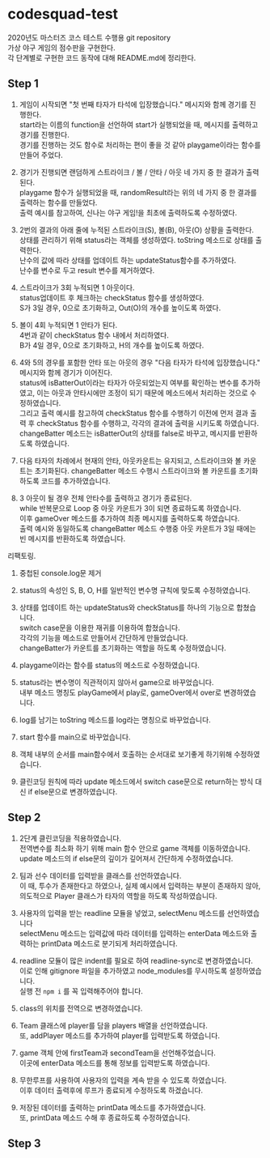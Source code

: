 # codesquad-test

2020년도 마스터즈 코스 테스트 수행용 git repository<br>
가상 야구 게임의 점수판을 구현한다.<br>
각 단계별로 구현한 코드 동작에 대해 README.md에 정리한다.

## Step 1

1. 게임이 시작되면 "첫 번째 타자가 타석에 입장했습니다." 메시지와 함께 경기를 진행한다.<br>
   start라는 이름의 function을 선언하여 start가 실행되었을 때, 메시지를 출력하고 경기를 진행한다.<br>
   경기를 진행하는 것도 함수로 처리하는 편이 좋을 것 같아 playgame이라는 함수를 만들어 주었다.

2. 경기가 진행되면 랜덤하게 스트라이크 / 볼 / 안타 / 아웃 네 가지 중 한 결과가 출력된다.<br>
   playgame 함수가 실행되었을 때, randomResult라는 위의 네 가지 중 한 결과를 출력하는 함수를 만들었다.<br>
   출력 예시를 참고하여, 신나는 야구 게임!을 최초에 출력하도록 수정하였다.

3. 2번의 결과의 아래 줄에 누적된 스트라이크(S), 볼(B), 아웃(O) 상황을 출력한다.<br>
   상태를 관리하기 위해 status라는 객체를 생성하였다. toString 메소드로 상태를 출력한다.<br>
   난수의 값에 따라 상태를 업데이트 하는 updateStatus함수를 추가하였다.<br>
   난수를 변수로 두고 result 변수를 제거하였다.<br>

4. 스트라이크가 3회 누적되면 1 아웃이다.<br>
   status업데이트 후 체크하는 checkStatus 함수를 생성하였다.<br>
   S가 3일 경우, 0으로 초기화하고, Out(O)의 개수를 높이도록 하였다.<br>

5. 볼이 4회 누적되면 1 안타가 된다.<br>
   4번과 같이 checkStatus 함수 내에서 처리하였다.<br>
   B가 4일 경우, 0으로 초기화하고, H의 개수를 높이도록 하였다.<br>

6. 4와 5의 경우를 포함한 안타 또는 아웃의 경우 "다음 타자가 타석에 입장했습니다." 메시지와 함께 경기가 이어진다.<br>
   status에 isBatterOut이라는 타자가 아웃되었는지 여부를 확인하는 변수를 추가하였고, 이는 아웃과 안타시에만 조정이 되기 때문에 메소드에서 처리하는 것으로 수정하였습니다.<br>
   그리고 출력 예시를 참고하여 checkStatus 함수를 수행하기 이전에 먼저 결과 출력 후 checkStatus 함수를 수행하고, 각각의 결과에 출력을 시키도록 하였습니다.<br>
   changeBatter 메소드는 isBatterOut의 상태를 false로 바꾸고, 메시지를 반환하도록 하였습니다.<br>

7. 다음 타자의 차례에서 현재의 안타, 아웃카운트는 유지되고, 스트라이크와 볼 카운트는 초기화된다.
   changeBatter 메소드 수행시 스트라이크와 볼 카운트를 초기화하도록 코드를 추가하였습니다.<br>

8. 3 아웃이 될 경우 전체 안타수를 출력하고 경기가 종료된다.<br>
   while 반복문으로 Loop 중 아웃 카운트가 3이 되면 종료하도록 하였습니다.<br>
   이후 gameOver 메소드를 추가하여 최종 메시지를 출력하도록 하였습니다.<br>
   출력 예시와 동일하도록 changeBatter 메소드 수행중 아웃 카운트가 3일 때에는 빈 메시지를 반환하도록 하였습니다.<br>

리팩토링.

1. 중첩된 console.log문 제거

2. status의 속성인 S, B, O, H를 일반적인 변수명 규칙에 맞도록 수정하였습니다.

3. 상태를 업데이트 하는 updateStatus와 checkStatus를 하나의 기능으로 합쳤습니다.<br>
   switch case문을 이용한 재귀를 이용하여 합쳤습니다.<br>
   각각의 기능을 메소드로 만들어서 간단하게 만들었습니다.<br>
   changeBatter가 카운트를 초기화하는 역할을 하도록 수정하였습니다.<br>

4. playgame이라는 함수를 status의 메소드로 수정하였습니다.

5. status라는 변수명이 직관적이지 않아서 game으로 바꾸었습니다.<br>
   내부 메소드 명칭도 playGame에서 play로, gameOver에서 over로 변경하였습니다.

6. log를 남기는 toString 메소드를 log라는 명칭으로 바꾸었습니다.

7. start 함수를 main으로 바꾸었습니다.

8. 객체 내부의 순서를 main함수에서 호출하는 순서대로 보기좋게 하기위해 수정하였습니다.

9. 클린코딩 원칙에 따라 update 메소드에서 switch case문으로 return하는 방식 대신 if else문으로 변경하였습니다.

## Step 2

1. 2단계 클린코딩을 적용하였습니다.<br>
   전역변수를 최소화 하기 위해 main 함수 안으로 game 객체를 이동하였습니다.<br>
   update 메소드의 if else문의 깊이가 깊어져서 간단하게 수정하였습니다.

2. 팀과 선수 데이터를 입력받을 클래스를 선언하였습니다.<br>
   이 때, 투수가 존재한다고 하였으나, 실제 예시에서 입력하는 부분이 존재하지 않아,의도적으로 Player 클래스가 타자의 역할을 하도록 작성하였습니다. 

3. 사용자의 입력을 받는 readline 모듈을 넣었고, selectMenu 메소드를 선언하였습니다<br>
   selectMenu 메소드는 입력값에 따라 데이터를 입력하는 enterData 메소드와 출력하는 printData 메소드로 분기되게 처리하였습니다.

4. readline 모듈이 많은 indent를 필요로 하여 readline-sync로 변경하였습니다.<br>
   이로 인해 gitignore 파일을 추가하였고 node_modules를 무시하도록 설정하였습니다.<br>
   실행 전 `npm i` 를 꼭 입력해주어야 합니다.

5. class의 위치를 전역으로 변경하였습니다.

6. Team 클래스에 player를 담을 players 배열을 선언하였습니다.<br>
   또, addPlayer 메소드를 추가하여 player를 입력받도록 하였습니다.

7. game 객체 안에 firstTeam과 secondTeam을 선언해주었습니다.<br>
   이곳에 enterData 메소드를 통해 정보를 입력받도록 하였습니다.

8. 무한루프를 사용하여 사용자의 입력을 계속 받을 수 있도록 하였습니다.<br>
   이후 데이터 출력후에 루프가 종료되게 수정하도록 하겠습니다.

9. 저장된 데이터를 출력하는 printData 메소드를 추가하였습니다.<br>
   또, printData 메소드 수해 후 종료하도록 수정하였습니다.


## Step 3
